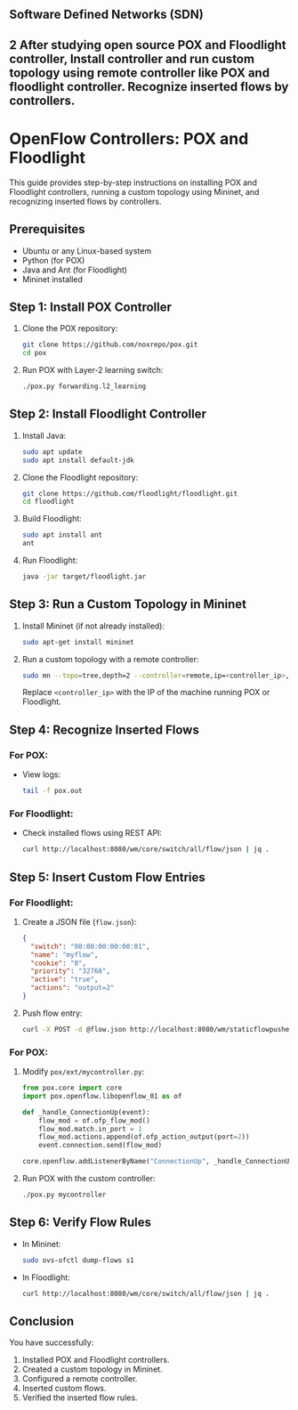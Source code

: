 ## Software Defined Networks (SDN)

## 2 After studying open source POX and Floodlight controller, Install controller and run custom topology using remote controller like POX and floodlight controller. Recognize inserted flows by controllers.

# OpenFlow Controllers: POX and Floodlight

This guide provides step-by-step instructions on installing POX and Floodlight controllers, running a custom topology using Mininet, and recognizing inserted flows by controllers.

## Prerequisites
- Ubuntu or any Linux-based system
- Python (for POX)
- Java and Ant (for Floodlight)
- Mininet installed

## Step 1: Install POX Controller
1. Clone the POX repository:
   ```sh
   git clone https://github.com/noxrepo/pox.git
   cd pox
   ```
2. Run POX with Layer-2 learning switch:
   ```sh
   ./pox.py forwarding.l2_learning
   ```

## Step 2: Install Floodlight Controller
1. Install Java:
   ```sh
   sudo apt update
   sudo apt install default-jdk
   ```
2. Clone the Floodlight repository:
   ```sh
   git clone https://github.com/floodlight/floodlight.git
   cd floodlight
   ```
3. Build Floodlight:
   ```sh
   sudo apt install ant
   ant
   ```
4. Run Floodlight:
   ```sh
   java -jar target/floodlight.jar
   ```

## Step 3: Run a Custom Topology in Mininet
1. Install Mininet (if not already installed):
   ```sh
   sudo apt-get install mininet
   ```
2. Run a custom topology with a remote controller:
   ```sh
   sudo mn --topo=tree,depth=2 --controller=remote,ip=<controller_ip>,port=6633
   ```
   Replace `<controller_ip>` with the IP of the machine running POX or Floodlight.

## Step 4: Recognize Inserted Flows
### For POX:
- View logs:
  ```sh
  tail -f pox.out
  ```
### For Floodlight:
- Check installed flows using REST API:
  ```sh
  curl http://localhost:8080/wm/core/switch/all/flow/json | jq .
  ```

## Step 5: Insert Custom Flow Entries
### For Floodlight:
1. Create a JSON file (`flow.json`):
   ```json
   {
     "switch": "00:00:00:00:00:01",
     "name": "myflow",
     "cookie": "0",
     "priority": "32768",
     "active": "true",
     "actions": "output=2"
   }
   ```
2. Push flow entry:
   ```sh
   curl -X POST -d @flow.json http://localhost:8080/wm/staticflowpusher/json
   ```

### For POX:
1. Modify `pox/ext/mycontroller.py`:
   ```python
   from pox.core import core
   import pox.openflow.libopenflow_01 as of

   def _handle_ConnectionUp(event):
       flow_mod = of.ofp_flow_mod()
       flow_mod.match.in_port = 1
       flow_mod.actions.append(of.ofp_action_output(port=2))
       event.connection.send(flow_mod)

   core.openflow.addListenerByName("ConnectionUp", _handle_ConnectionUp)
   ```
2. Run POX with the custom controller:
   ```sh
   ./pox.py mycontroller
   ```

## Step 6: Verify Flow Rules
- In Mininet:
  ```sh
  sudo ovs-ofctl dump-flows s1
  ```
- In Floodlight:
  ```sh
  curl http://localhost:8080/wm/core/switch/all/flow/json | jq .
  ```

## Conclusion
You have successfully:
1. Installed POX and Floodlight controllers.
2. Created a custom topology in Mininet.
3. Configured a remote controller.
4. Inserted custom flows.
5. Verified the inserted flow rules.
